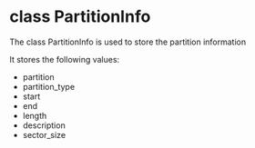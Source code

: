 # class PartitionInfo
The class PartitionInfo is used to store the partition information

It stores the following values:
- partition
- partition_type
- start
- end
- length
- description
- sector_size